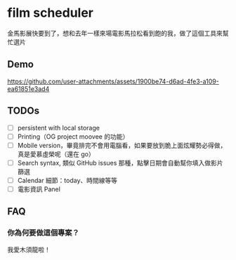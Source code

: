 # film scheduler

金馬影展快要到了，想和去年一樣來場電影馬拉松看到飽的我，做了這個工具來幫忙選片

## Demo

https://github.com/user-attachments/assets/1900be74-d6ad-4fe3-a109-ea61851e3ad4

## TODOs

- [ ] persistent with local storage
- [ ] Printing（OG project moovee 的功能）
- [ ] Mobile version，畢竟排完不會用電腦看，如果要放到脆上面炫耀勢必得做，真是愛慕虛榮呢（還在 go）
- [ ] Search syntax, 類似 GitHub issues 那種，點擊日期會自動幫你填入做影片篩選
- [ ] Calendar 細節：today、時間線等等
- [ ] 電影資訊 Panel

## FAQ

### 你為何要做這個專案？

我愛木須龍啦！
